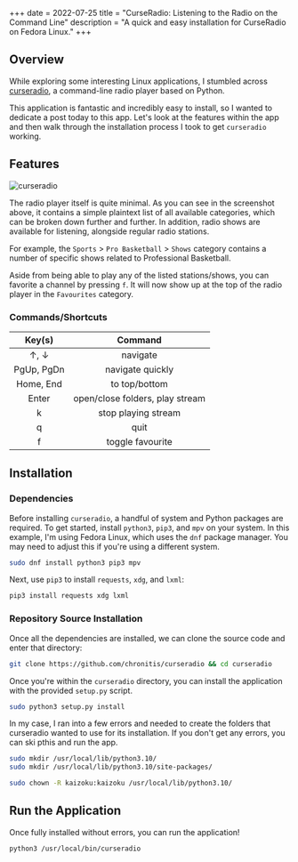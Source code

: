 +++
date = 2022-07-25
title = "CurseRadio: Listening to the Radio on the Command Line"
description = "A quick and easy installation for CurseRadio on Fedora Linux."
+++

## Overview

While exploring some interesting Linux applications, I stumbled across 
[curseradio](https://github.com/chronitis/curseradio), a command-line radio 
player based on Python.

This application is fantastic and incredibly easy to install, so I wanted to 
dedicate a post today to this app. Let's look at the features within the app and 
then walk through the installation process I took to get `curseradio` working.

## Features

![curseradio](https://img.cleberg.io/blog/20220725-curseradio/curseradio.png "curseradio")

The radio player itself is quite minimal. As you can see in the screenshot 
above, it contains a simple plaintext list of all available categories, which 
can be broken down further and further. In addition, radio shows are available 
for listening, alongside regular radio stations.

For example, the `Sports` > `Pro Basketball` > `Shows` category contains a 
number of specific shows related to Professional Basketball.

Aside from being able to play any of the listed stations/shows, you can favorite 
a channel by pressing `f`. It will now show up at the top of the radio player in 
the `Favourites` category.

### Commands/Shortcuts

|   Key(s)   |             Command             |
|:----------:|:-------------------------------:|
| ↑, ↓       | navigate                        |
| PgUp, PgDn | navigate quickly                |
| Home, End  | to top/bottom                   |
| Enter      | open/close folders, play stream |
| k          | stop playing stream             |
| q          | quit                            |
| f          | toggle favourite                |

## Installation

### Dependencies

Before installing `curseradio`, a handful of system and Python packages are 
required. To get started, install `python3`, `pip3`, and `mpv` on your system. 
In this example, I'm using Fedora Linux, which uses the `dnf` package manager. 
You may need to adjust this if you're using a different system.

```bash
sudo dnf install python3 pip3 mpv
```

Next, use `pip3` to install `requests`, `xdg`, and `lxml`:

```bash
pip3 install requests xdg lxml
```

### Repository Source Installation

Once all the dependencies are installed, we can clone the source code and enter 
that directory:

```bash
git clone https://github.com/chronitis/curseradio && cd curseradio
```

Once you're within the `curseradio` directory, you can install the application 
with the provided `setup.py` script.

```bash
sudo python3 setup.py install
```

In my case, I ran into a few errors and needed to create the folders that 
curseradio wanted to use for its installation. If you don't get any errors, you 
can ski pthis and run the app.

```bash
sudo mkdir /usr/local/lib/python3.10/
sudo mkdir /usr/local/lib/python3.10/site-packages/
```

```bash
sudo chown -R kaizoku:kaizoku /usr/local/lib/python3.10/
```

## Run the Application

Once fully installed without errors, you can run the application!

```bash
python3 /usr/local/bin/curseradio
```

